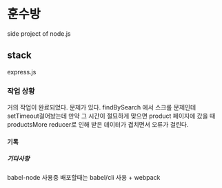 # 훈수방

side project of node.js

## stack

express.js

### 작업 상황

거의 작업이 완료되었다. 문제가 있다.
findBySearch 에서 스크롤 문제인데 setTimeout걸어놨는데 만약 그 시간이 절묘하게 맞으면
product 페이지에 갔을 때 productsMore reducer로 인해 받은 데이터가 겹치면서 오류가 걸린다.

#### 기록

##### 기타사항

babel-node 사용중
배포할때는 babel/cli 사용 + webpack
